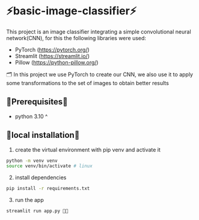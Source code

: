 # ⚡basic-image-classifier⚡

This project is an image classifier integrating a simple convolutional neural network(CNN), for this the following libraries were used:
- PyTorch (https://pytorch.org/)
- Streamlit (https://streamlit.io/)
- Pillow (https://python-pillow.org/)

🗂 In this project we use PyTorch to create our CNN, we also use it to apply some transformations to the set of images to obtain better results

## 🚨Prerequisites🚨
- python 3.10 ^


## 🚧local installation🚧

1. create the virtual environment with pip venv and activate it 
```bash
python -m venv venv
source venv/bin/activate # linux
```
2. install dependencies
```bash
pip install -r requirements.txt
```
3. run the app 
```bash
streamlit run app.py 🚀🚀
```
